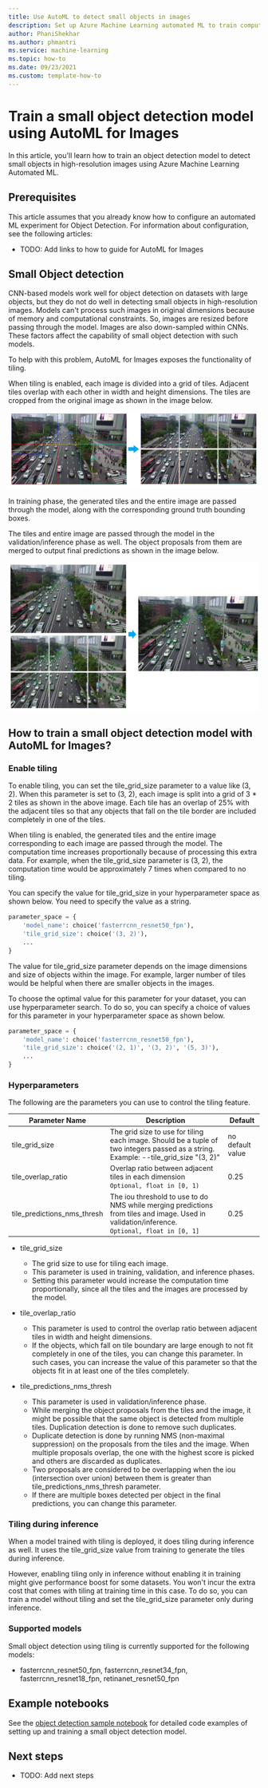 ```yaml
---
title: Use AutoML to detect small objects in images
description: Set up Azure Machine Learning automated ML to train computer vision models for small object detection.
author: PhaniShekhar
ms.author: phmantri
ms.service: machine-learning
ms.topic: how-to
ms.date: 09/23/2021
ms.custom: template-how-to
---
```


# Train a small object detection model using AutoML for Images

In this article, you'll learn how to train an object detection model to detect small objects in high-resolution images using Azure Machine Learning Automated ML.

## Prerequisites

This article assumes that you already know how to configure an automated ML experiment for Object Detection.
For information about configuration, see the following articles:

- TODO: Add links to how to guide for AutoML for Images

## Small Object detection

CNN-based models work well for object detection on datasets with large objects, but they do not do well in detecting small objects in high-resolution images. Models can't process such images in original dimensions because of memory and computational constraints. So, images are resized before passing through the model. Images are also down-sampled within CNNs. These factors affect the capability of small object detection with such models.

To help with this problem, AutoML for Images exposes the functionality of tiling.

When tiling is enabled, each image is divided into a grid of tiles. Adjacent tiles overlap with each other in width and height dimensions. The tiles are cropped from the original image as shown in the image below.

![Tiles generation](./media/how-to-use-automl-to-train-small-od-model/tiles_generation.jpg)

In training phase, the generated tiles and the entire image are passed through the model, along with the corresponding ground truth bounding boxes.

The tiles and entire image are passed through the model in the validation/inference phase as well. The object proposals from them are merged to output final predictions as shown in the image below.

![Object proposals merge](./media/how-to-use-automl-to-train-small-od-model/tiles_merge.jpg)

## How to train a small object detection model with AutoML for Images?

### Enable tiling

To enable tiling, you can set the tile_grid_size parameter to a value like (3, 2). When this parameter is set to (3, 2), each image is split into a grid of 3 * 2 tiles as shown in the above image. Each tile has an overlap of 25% with the adjacent tiles so that any objects that fall on the tile border are included completely in one of the tiles.

When tiling is enabled, the generated tiles and the entire image corresponding to each image are passed through the model. The computation time increases proportionally because of processing this extra data. For example, when the tile_grid_size parameter is (3, 2), the computation time would be approximately 7 times when compared to no tiling.

You can specify the value for tile_grid_size in your hyperparameter space as shown below. You need to specify the value as a string.

```python
parameter_space = {
	'model_name': choice('fasterrcnn_resnet50_fpn'),
	'tile_grid_size': choice('(3, 2)'),
	...
}
```

The value for tile_grid_size parameter depends on the image dimensions and size of objects within the image. For example, larger number of tiles would be helpful when there are smaller objects in the images.

To choose the optimal value for this parameter for your dataset, you can use hyperparameter search. To do so, you can specify a choice of values for this parameter in your hyperparameter space as shown below.

```python
parameter_space = {
	'model_name': choice('fasterrcnn_resnet50_fpn'),
	'tile_grid_size': choice('(2, 1)', '(3, 2)', '(5, 3)'),
	...
}
```

### Hyperparameters

The following are the parameters you can use to control the tiling feature.

| Parameter Name	| Description	| Default |
| --------------- |-------------| -------|
| tile_grid_size | The grid size to use for tiling each image. Should be a tuple of two integers passed as a string. Example: --tile_grid_size "(3, 2)"| no default value |
| tile_overlap_ratio | Overlap ratio between adjacent tiles in each dimension <br> `Optional, float in [0, 1)` | 0.25 |
| tile_predictions_nms_thresh | The iou threshold to use to do NMS while merging predictions from tiles and image. Used in validation/inference. <br> `Optional, float in [0, 1]` | 0.25 |

- tile_grid_size
    - The grid size to use for tiling each image.
    - This parameter is used in training, validation, and inference phases.
    - Setting this parameter would increase the computation time proportionally, since all the tiles and the images are processed by the model.

- tile_overlap_ratio
	- This parameter is used to control the overlap ratio between adjacent tiles in width and height dimensions.
	- If the objects, which fall on tile boundary are large enough to not fit completely in one of the tiles, you can change this parameter. In such cases, you can increase the value of this parameter so that the objects fit in at least one of the tiles completely.

- tile_predictions_nms_thresh
	- This parameter is used in validation/inference phase.
	- While merging the object proposals from the tiles and the image, it might be possible that the same object is detected from multiple tiles. Duplication detection is done to remove such duplicates.
	- Duplicate detection is done by running NMS (non-maximal suppression) on the proposals from the tiles and the image. When multiple proposals overlap, the one with the highest score is picked and others are discarded as duplicates.
	- Two proposals are considered to be overlapping when the iou (intersection over union) between them is greater than tile_predictions_nms_thresh parameter.
	- If there are multiple boxes detected per object in the final predictions, you can change this parameter.


### Tiling during inference

When a model trained with tiling is deployed, it does tiling during inference as well. It uses the tile_grid_size value from training to generate the tiles during inference.

However, enabling tiling only in inference without enabling it in training might give performance boost for some datasets. You won't incur the extra cost that comes with tiling at training time in this case. To do so, you can train a model without tiling and set the tile_grid_size parameter only during inference.

### Supported models

Small object detection using tiling is currently supported for the following models:

- fasterrcnn_resnet50_fpn, fasterrcnn_resnet34_fpn, fasterrcnn_resnet18_fpn, retinanet_resnet50_fpn

## Example notebooks

See the [object detection sample notebook](https://github.com/swatig007/automlForImages/blob/main/ObjectDetection/AutoMLImage_ObjectDetection_SampleNotebook.ipynb) for detailed code examples of setting up and training a small object detection model.

## Next steps
- TODO: Add next steps
